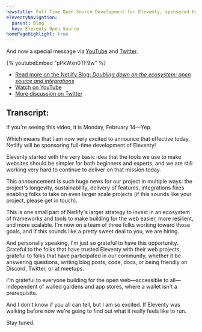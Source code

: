 ```yaml
---
newstitle: Full Time Open Source Development for Eleventy, sponsored by Netlify
eleventyNavigation:
  parent: Blog
  key: Eleventy Open Source
homePageHighlight: true
---
```

And now a special message via [YouTube](https://www.youtube.com/watch?v=pPkWxn0TF9w) and [Twitter](https://twitter.com/eleven_ty/status/1493284209925967872).

{% youtubeEmbed "pPkWxn0TF9w" %}

* [Read more on the Netlify Blog: _Doubling down on the ecosystem: open source and integrations_](https://www.netlify.com/blog/growing-our-open-source-contributions)
* [Watch on YouTube](https://www.youtube.com/watch?v=pPkWxn0TF9w)
* [More discussion on Twitter](https://twitter.com/eleven_ty/status/1493284209925967872)

## Transcript:

If you're seeing this video, it is Monday, February 14—Yep.

Which means that I am now very excited to announce that effective today, Netlify will be sponsoring full-time development of Eleventy!

Eleventy started with the very basic idea that the tools we use to make websites should be simpler for both beginners and experts, and we are still working very hard to continue to deliver on that mission today.

This announcement is such huge news for our project in multiple ways: the project's longevity, sustainability, delivery of features, integrations fixes enabling folks to take on even larger scale projects (if this sounds like your project, please get in touch).

This is one small part of Netlify's larger strategy to invest in an ecosystem of frameworks and tools to make building for the web easier, more resilient, and more scalable. I'm now on a team of three folks working toward those goals, and if this sounds like a pretty sweet deal to you, we are hiring.

And personally speaking, I'm just so grateful to have this opportunity. Grateful to the folks that have trusted Eleventy with their web projects, grateful to folks that have participated in our community, whether it be answering questions, writing blog posts, code, docs, or being friendly on Discord, Twitter, or at meetups.

I'm grateful to everyone building for the open web—accessible to all—independent of walled gardens and app stores, where a wallet isn't a prerequisite.

And I don't know if you all can tell, but I am so excited. If Eleventy was walking before now we're going to find out what it really feels like to run.

Stay tuned.
